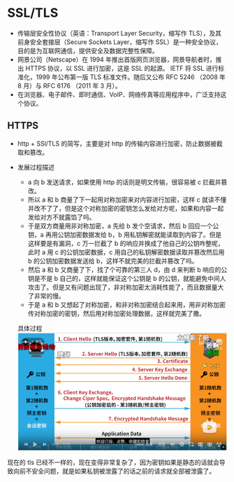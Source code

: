 # SSL/TLS

- 传输层安全性协议（英语：Transport Layer Security，缩写作 TLS），及其前身安全套接层（Secure Sockets Layer，缩写作 SSL）是一种安全协议，目的是为互联网通信，提供安全及数据完整性保障。
- 网景公司（Netscape）在 1994 年推出首版网页浏览器，网景导航者时，推出 HTTPS 协议，以 SSL 进行加密，这是 SSL 的起源。
  IETF 将 SSL 进行标准化，1999 年公布第一版 TLS 标准文件。随后又公布 RFC 5246 （2008 年 8 月）与 RFC 6176 （2011 年 3 月）。
- 在浏览器、电子邮件、即时通信、VoIP、网络传真等应用程序中，广泛支持这个协议。

## HTTPS

- http + SSl/TLS 的简写，主要是对 http 的传输内容进行加密，防止数据被截取和篡改。
- 发展过程描述

  - a 向 b 发送请求，如果使用 http 的话则是明文传输，很容易被 c 拦截并篡改。
  - 所以 a 和 b 商量了下一起用对称加密来对内容进行加密，这样 c 就读不懂并改不了了，但是这个对称加密的密钥怎么发给对方呢，如果和内容一起发给对方不就露馅了吗。
  - 于是双方商量用非对称加密，a 先给 b 发个空请求，然后 b 回应一个公钥，a 再用公钥加密数据发给 b，b 用私钥解密就能读取到内容了。但是这样要是有漏洞，c 万一拦截了 b 的响应并换成了他自己的公钥咋整呢，此时 a 用 c 的公钥加密数据，c 用自己的私钥解密数据读取并篡改然后用 b 的公钥加密数据发送给 b，这样不就完美的拦截并篡改了吗。
  - 然后 a 和 b 又商量了下，找了个可靠的第三人 d，由 d 来判断 b 响应的公钥是不是 b 自己的，这样就能保证这个公钥是 b 的公钥，就能避免中间人攻击了。但是又有问题出现了，非对称加密太消耗性能了，而且数据量大了非常的慢。
  - 于是 a 和 b 又想起了对称加密，和非对称加密结合起来用，用非对称加密传对称加密的密钥，然后用对称加密处理数据，这样就完美了撒。

  具体过程 <img src="../images/Quicker_20230816_094343.png">

现在的 tls 已经不一样的，现在变得非常复杂了，因为密钥如果是静态的话就会导致向前不安全问题，就是如果私钥被泄露了的话之前的请求就全部被泄露了。
